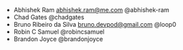 - Abhishek Ram <abhishek.ram@me.com> @abhishek-ram
- Chad Gates @chadgates
- Bruno Ribeiro da Silva <bruno.devpod@gmail.com> @loop0
- Robin C Samuel @robincsamuel
- Brandon Joyce @brandonjoyce
